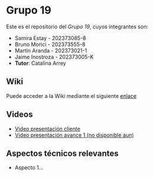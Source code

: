 # Grupo 19

Este es el repositorio del *Grupo 19*, cuyos integrantes son:

* Samira Estay - 202373085-8
* Bruno Morici - 202373555-8
* Martín Aranda - 202373021-1
* Jaime Inostroza - 202373005-K
* **Tutor**: Catalina Arrey

## Wiki

Puede acceder a la Wiki mediante el siguiente [enlace](https://github.com/skiesfallen/GRUPO19-2025-PROYINF/wiki)

## Videos

* [Video presentación cliente](https://aula.usm.cl/pluginfile.php/7621199/mod_resource/content/2/video1352931478.mp4)
* [Video presentación avance 1 (no disponible aun)](https://www.youtube.com/)

## Aspectos técnicos relevantes
* Aspecto 1...
